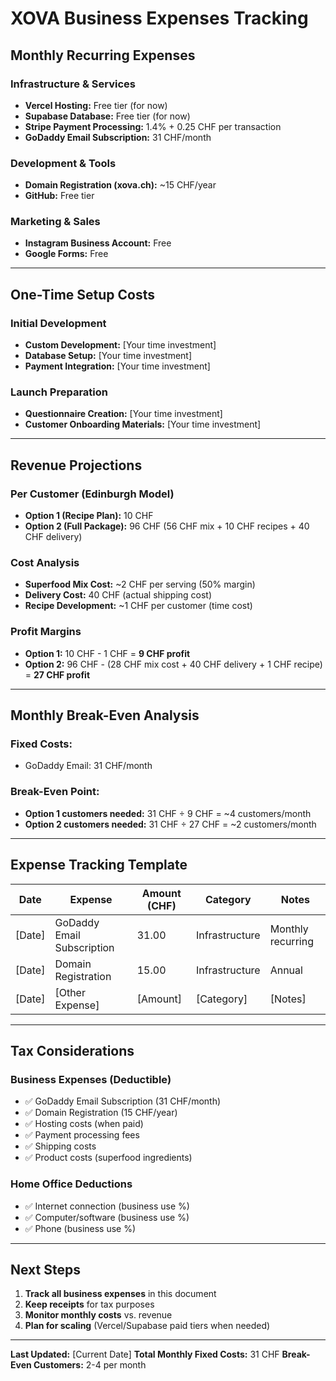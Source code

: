 # XOVA Business Expenses Tracking

## Monthly Recurring Expenses

### **Infrastructure & Services**
- **Vercel Hosting:** Free tier (for now)
- **Supabase Database:** Free tier (for now)
- **Stripe Payment Processing:** 1.4% + 0.25 CHF per transaction
- **GoDaddy Email Subscription:** 31 CHF/month

### **Development & Tools**
- **Domain Registration (xova.ch):** ~15 CHF/year
- **GitHub:** Free tier

### **Marketing & Sales**
- **Instagram Business Account:** Free
- **Google Forms:** Free

---

## One-Time Setup Costs

### **Initial Development**
- **Custom Development:** [Your time investment]
- **Database Setup:** [Your time investment]
- **Payment Integration:** [Your time investment]

### **Launch Preparation**
- **Questionnaire Creation:** [Your time investment]
- **Customer Onboarding Materials:** [Your time investment]

---

## Revenue Projections

### **Per Customer (Edinburgh Model)**
- **Option 1 (Recipe Plan):** 10 CHF
- **Option 2 (Full Package):** 96 CHF (56 CHF mix + 10 CHF recipes + 40 CHF delivery)

### **Cost Analysis**
- **Superfood Mix Cost:** ~2 CHF per serving (50% margin)
- **Delivery Cost:** 40 CHF (actual shipping cost)
- **Recipe Development:** ~1 CHF per customer (time cost)

### **Profit Margins**
- **Option 1:** 10 CHF - 1 CHF = **9 CHF profit**
- **Option 2:** 96 CHF - (28 CHF mix cost + 40 CHF delivery + 1 CHF recipe) = **27 CHF profit**

---

## Monthly Break-Even Analysis

### **Fixed Costs:**
- GoDaddy Email: 31 CHF/month

### **Break-Even Point:**
- **Option 1 customers needed:** 31 CHF ÷ 9 CHF = ~4 customers/month
- **Option 2 customers needed:** 31 CHF ÷ 27 CHF = ~2 customers/month

---

## Expense Tracking Template

| Date | Expense | Amount (CHF) | Category | Notes |
|------|---------|--------------|----------|-------|
| [Date] | GoDaddy Email Subscription | 31.00 | Infrastructure | Monthly recurring |
| [Date] | Domain Registration | 15.00 | Infrastructure | Annual |
| [Date] | [Other Expense] | [Amount] | [Category] | [Notes] |

---

## Tax Considerations

### **Business Expenses (Deductible)**
- ✅ GoDaddy Email Subscription (31 CHF/month)
- ✅ Domain Registration (15 CHF/year)
- ✅ Hosting costs (when paid)
- ✅ Payment processing fees
- ✅ Shipping costs
- ✅ Product costs (superfood ingredients)

### **Home Office Deductions**
- ✅ Internet connection (business use %)
- ✅ Computer/software (business use %)
- ✅ Phone (business use %)

---

## Next Steps

1. **Track all business expenses** in this document
2. **Keep receipts** for tax purposes
3. **Monitor monthly costs** vs. revenue
4. **Plan for scaling** (Vercel/Supabase paid tiers when needed)

---

**Last Updated:** [Current Date]
**Total Monthly Fixed Costs:** 31 CHF
**Break-Even Customers:** 2-4 per month
